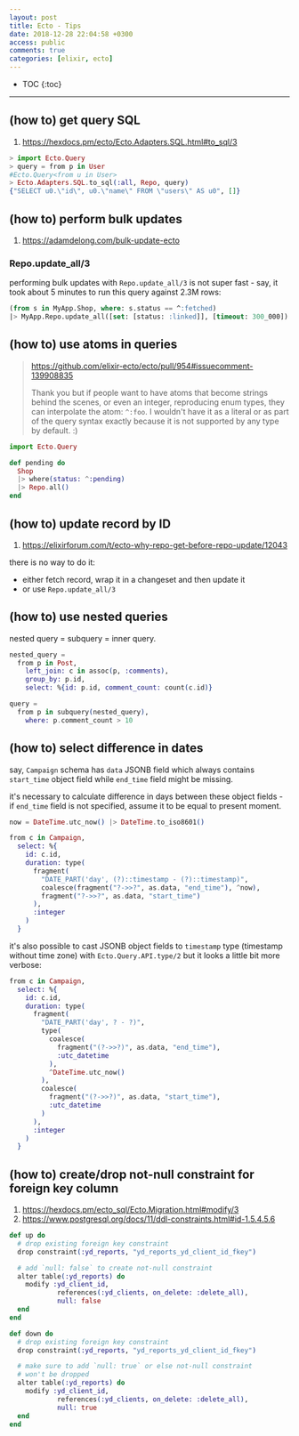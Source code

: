 ```yaml
---
layout: post
title: Ecto - Tips
date: 2018-12-28 22:04:58 +0300
access: public
comments: true
categories: [elixir, ecto]
---
```


<!-- more -->

* TOC
{:toc}
<hr>

(how to) get query SQL
----------------------

1. <https://hexdocs.pm/ecto/Ecto.Adapters.SQL.html#to_sql/3>

```elixir
> import Ecto.Query
> query = from p in User
#Ecto.Query<from u in User>
> Ecto.Adapters.SQL.to_sql(:all, Repo, query)
{"SELECT u0.\"id\", u0.\"name\" FROM \"users\" AS u0", []}
```

(how to) perform bulk updates
-----------------------------

1. <https://adamdelong.com/bulk-update-ecto>

### Repo.update_all/3

performing bulk updates with `Repo.update_all/3` is not super fast -
say, it took about 5 minutes to run this query against 2.3M rows:

```sql
(from s in MyApp.Shop, where: s.status == ^:fetched)
|> MyApp.Repo.update_all([set: [status: :linked]], [timeout: 300_000])
```

(how to) use atoms in queries
-----------------------------

> <https://github.com/elixir-ecto/ecto/pull/954#issuecomment-139908835>
>
> Thank you but if people want to have atoms that become strings behind
> the scenes, or even an integer, reproducing enum types, they can
> interpolate the atom: `^:foo`. I wouldn't have it as a literal or as
> part of the query syntax exactly because it is not supported by any
> type by default. :)

```elixir
import Ecto.Query

def pending do
  Shop
  |> where(status: ^:pending)
  |> Repo.all()
end
```

(how to) update record by ID
----------------------------

1. <https://elixirforum.com/t/ecto-why-repo-get-before-repo-update/12043>

there is no way to do it:

- either fetch record, wrap it in a changeset and then update it
- or use `Repo.update_all/3`

(how to) use nested queries
---------------------------

nested query = subquery = inner query.

```elixir
nested_query =
  from p in Post,
    left_join: c in assoc(p, :comments),
    group_by: p.id,
    select: %{id: p.id, comment_count: count(c.id)}

query =
  from p in subquery(nested_query),
    where: p.comment_count > 10
```

(how to) select difference in dates
-----------------------------------

say, `Campaign` schema has `data` JSONB field which always contains `start_time`
object field while `end_time` field might be missing.

it's necessary to calculate difference in days between these object fields - if
`end_time` field is not specified, assume it to be equal to present moment.

```elixir
now = DateTime.utc_now() |> DateTime.to_iso8601()

from c in Campaign,
  select: %{
    id: c.id,
    duration: type(
      fragment(
        "DATE_PART('day', (?)::timestamp - (?)::timestamp)",
        coalesce(fragment("?->>?", as.data, "end_time"), ^now),
        fragment("?->>?", as.data, "start_time")
      ),
      :integer
    )
  }
```

it's also possible to cast JSONB object fields to `timestamp` type (timestamp
without time zone) with `Ecto.Query.API.type/2` but it looks a little bit more
verbose:

```elixir
from c in Campaign,
  select: %{
    id: c.id,
    duration: type(
      fragment(
        "DATE_PART('day', ? - ?)",
        type(
          coalesce(
            fragment("(?->>?)", as.data, "end_time"),
            :utc_datetime
          ),
          ^DateTime.utc_now()
        ),
        coalesce(
          fragment("(?->>?)", as.data, "start_time"),
          :utc_datetime
        )
      ),
      :integer
    )
  }
```

(how to) create/drop not-null constraint for foreign key column
---------------------------------------------------------------

1. <https://hexdocs.pm/ecto_sql/Ecto.Migration.html#modify/3>
2. <https://www.postgresql.org/docs/11/ddl-constraints.html#id-1.5.4.5.6>

```elixir
def up do
  # drop existing foreign key constraint
  drop constraint(:yd_reports, "yd_reports_yd_client_id_fkey")

  # add `null: false` to create not-null constraint
  alter table(:yd_reports) do
    modify :yd_client_id,
            references(:yd_clients, on_delete: :delete_all),
            null: false
  end
end

def down do
  # drop existing foreign key constraint
  drop constraint(:yd_reports, "yd_reports_yd_client_id_fkey")

  # make sure to add `null: true` or else not-null constraint
  # won't be dropped
  alter table(:yd_reports) do
    modify :yd_client_id,
            references(:yd_clients, on_delete: :delete_all),
            null: true
  end
end
```
